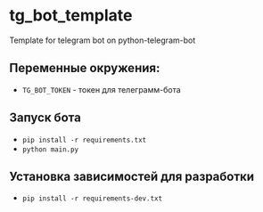 # tg_bot_template

Template for telegram bot on python-telegram-bot

## Переменные окружения:

- `TG_BOT_TOKEN` - токен для телеграмм-бота

## Запуск бота

- `pip install -r requirements.txt`
- `python main.py`

## Установка зависимостей для разработки

- `pip install -r requirements-dev.txt`
